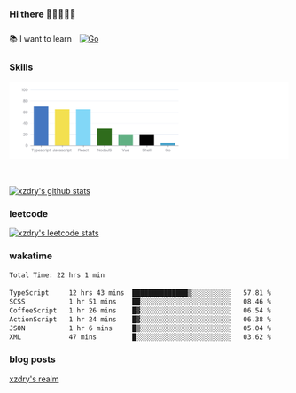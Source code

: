### Hi there 👋👋👋👋👋

 :books: I want to learn <a href="https://go.dev/" target="_blank"><img style="margin: 10px" src="https://profilinator.rishav.dev/skills-assets/go-original.svg" alt="Go" height="50" /></a>  

### Skills
![](img/2022-09-05-22-04-20.png)

<br />

[![xzdry's github stats](https://github-readme-stats.vercel.app/api?username=xzdry&count_private=true&show_icons=true&theme=vue)](https://github.com/xzdry)

### leetcode
[![xzdry's leetcode stats](https://leetcard.jacoblin.cool/xzdry-2?theme=light&font=Anek%20Kannada&site=cn)](https://leetcode.cn/u/xzdry-2/)

### wakatime
<!--START_SECTION:waka-->

```text
Total Time: 22 hrs 1 min

TypeScript     12 hrs 43 mins  ██████████████▒░░░░░░░░░░   57.81 %
SCSS           1 hr 51 mins    ██░░░░░░░░░░░░░░░░░░░░░░░   08.46 %
CoffeeScript   1 hr 26 mins    █▓░░░░░░░░░░░░░░░░░░░░░░░   06.54 %
ActionScript   1 hr 24 mins    █▓░░░░░░░░░░░░░░░░░░░░░░░   06.38 %
JSON           1 hr 6 mins     █▒░░░░░░░░░░░░░░░░░░░░░░░   05.04 %
XML            47 mins         █░░░░░░░░░░░░░░░░░░░░░░░░   03.62 %
```

<!--END_SECTION:waka-->

### blog posts
[xzdry's realm](https://www.justdry.net/)
